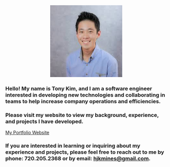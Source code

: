 <div align="center">
<kbd>
<img src="assets/img/tony_kim.jpeg">
</kbd>
</div>

### Hello! My name is Tony Kim, and I am a software engineer interested in developing new technologies and collaborating in teams to help increase company operations and efficiencies. 

### Please visit my website to view my background, experience, and projects I have developed. 

[My Portfolio Website](https://hjkmines.github.io/my-portfolio-website/)

### If you are interested in learning or inquiring about my experience and projects, please feel free to reach out to me by phone: 720.205.2368 or by email: hjkmines@gmail.com. 